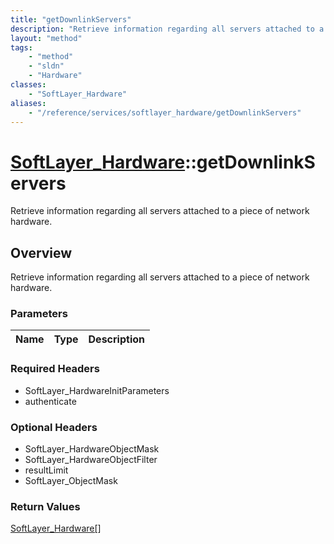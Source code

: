 ```yaml
---
title: "getDownlinkServers"
description: "Retrieve information regarding all servers attached to a piece of network hardware."
layout: "method"
tags:
    - "method"
    - "sldn"
    - "Hardware"
classes:
    - "SoftLayer_Hardware"
aliases:
    - "/reference/services/softlayer_hardware/getDownlinkServers"
---
```

# [SoftLayer_Hardware](/reference/services/SoftLayer_Hardware)::getDownlinkServers

Retrieve information regarding all servers attached to a piece of network hardware.


## Overview 
Retrieve information regarding all servers attached to a piece of network hardware.

### Parameters 
|Name | Type | Description |
| --- | --- | --- |


### Required Headers
* SoftLayer_HardwareInitParameters
* authenticate

### Optional Headers
* SoftLayer_HardwareObjectMask
* SoftLayer_HardwareObjectFilter
* resultLimit
* SoftLayer_ObjectMask

### Return Values
<a href='/reference/datatypes/SoftLayer_Hardware'>SoftLayer_Hardware[] </a>

